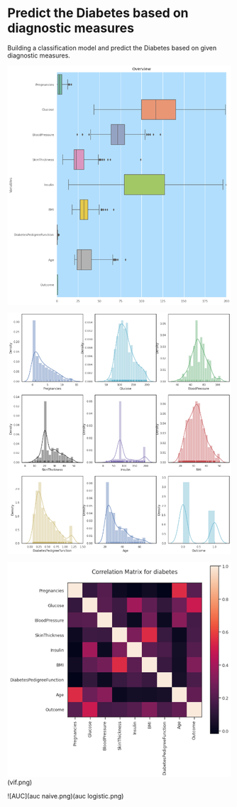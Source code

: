 # Predict the Diabetes based on diagnostic measures
Building a classification model and predict the Diabetes based on given diagnostic measures.<br>


![Box Plot Visualization of Dataset](outliers.png)

![Distribution of Dataset](distribution.png)

![Correlations of Features](correlation.png)(vif.png)

![AUC](auc naive.png)(auc logistic.png)
